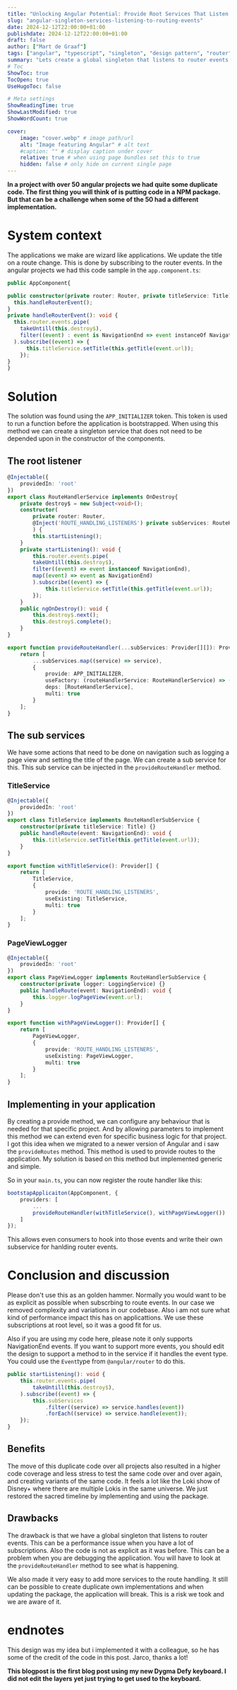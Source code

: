 ```yaml
---
title: "Unlocking Angular Potential: Provide Root Services That Listen to Routing Events"
slug: "angular-singleton-services-listening-to-routing-events"
date: 2024-12-12T22:00:00+01:00
publishdate: 2024-12-12T22:00:00+01:00
draft: false
author: ["Mart de Graaf"]
tags: ["angular", "typescript", "singleton", "design pattern", "router", "npm"]
summary: "Lets create a global singleton that listens to router events in Angular. Is it a good idea? Let's find out."
# Toc
ShowToc: true
TocOpen: true
UseHugoToc: false

# Meta settings
ShowReadingTime: true
ShowLastModified: true
ShowWordCount: true

cover:
    image: "cover.webp" # image path/url
    alt: "Image featuring Angular" # alt text
    #caption: "" # display caption under cover
    relative: true # when using page bundles set this to true
    hidden: false # only hide on current single page
---
```


__In a project with over 50 angular projects we had quite some duplicate code. The first thing you will think of is putting code in a NPM package. But that can be a challenge when some of the 50 had a different implementation.__

# System context

The applications we make are wizard like applications. We update the title on a route change. This is done by subscribing to the router events.
In the angular projects we had this code sample in the `app.component.ts`:

```ts {linenos=table}
public AppComponent{

public constructor(private router: Router, private titleService: Title) {
  this.handleRouterEvent();
}
private handleRouterEvent(): void {
  this.router.events.pipe(
    takeUntill(this.destroy$),
    filter((event) : event is NavigationEnd => event instanceOf NavigationEnd)
  ).subscribe((event) => {
      this.titleService.setTitle(this.getTitle(event.url));
    });
}
}
```

# Solution

The solution was found using the `APP_INITIALIZER` token. This token is used to run a function before the application is bootstrapped. When using this method we can create a singleton service that does not need to be depended upon in the constructor of the components.

## The root listener

```ts {linenos=table}
@Injectable({
    providedIn: 'root'
})
export class RouteHandlerService implements OnDestroy{
    private destroy$ = new Subject<void>();
    constructor(
        private router: Router,
        @Inject('ROUTE_HANDLING_LISTENERS') private subServices: RouteHandlerSubService[]
        ) {
        this.startListening();
    }
    private startListening(): void {
        this.router.events.pipe(
        takeUntill(this.destroy$),
        filter((event) => event instanceof NavigationEnd),
        map((event) => event as NavigationEnd)
        ).subscribe((event) => {
            this.titleService.setTitle(this.getTitle(event.url));
        });
    }
    public ngOnDestroy(): void {
        this.destroy$.next();
        this.destroy$.complete();
    }
}

export function provideRouteHandler(...subServices: Provider[][]): Provider[] {
    return [
        ...subServices.map((service) => service),
        {
            provide: APP_INITIALIZER,
            useFactory: (routeHandlerService: RouteHandlerService) => () => routeHandlerService,
            deps: [RouteHandlerService],
            multi: true
        }
    ];
}
```

## The sub services

We have some actions that need to be done on navigation such as logging a page view and setting the title of the page. We can create a sub service for this. This sub service can be injected in the `provideRouteHandler` method.

### TitleService

```ts {linenos=table}
@Injectable({
    providedIn: 'root'
})
export class TitleService implements RouteHandlerSubService {
    constructor(private titleService: Title) {}
    public handleRoute(event: NavigationEnd): void {
        this.titleService.setTitle(this.getTitle(event.url));
    }
}

export function withTitleService(): Provider[] {
    return [
        TitleService,
        {
            provide: 'ROUTE_HANDLING_LISTENERS',
            useExisting: TitleService,
            multi: true
        }
    ];
}
```

### PageViewLogger

```ts {linenos=table}
@Injectable({
    providedIn: 'root'
})
export class PageViewLogger implements RouteHandlerSubService {
    constructor(private logger: LoggingService) {}
    public handleRoute(event: NavigationEnd): void {
        this.logger.logPageView(event.url);
    }
}

export function withPageViewLogger(): Provider[] {
    return [
        PageViewLogger,
        {
            provide: 'ROUTE_HANDLING_LISTENERS',
            useExisting: PageViewLogger,
            multi: true
        }
    ];
}
```

## Implementing in your application

By creating a provide method, we can configure any behaviour that is needed for that specific project. And by allowing parameters to implement this method we can extend even for specific business logic for that project. I got this idea when we migrated to a newer version of Angular and i saw the `provideRoutes` method. This method is used to provide routes to the application. My solution is based on this method but implemented generic and simple.

So in your `main.ts`, you can now register the route handler like this:

```ts {linenos=table}
bootstapApplicaiton(AppComponent, {
    providers: [
        ...
        provideRouteHandler(withTitleService(), withPageViewLogger())
    ]
});
```

This allows even consumers to hook into those events and write their own subservice for hanlding router events.

# Conclusion and discussion

Please don't use this as an golden hammer. Normally you would want to be as explicit as possible when subscrbing to route events. In our case we removed complexity and variations in our codebase. Also i am not sure what kind of performance impact this has on applicattions. We use these subscriptions at root level, so it was a good fit for us.

Also if you are using my code here, please note it only supports NavigationEnd events. If you want to support more events, you should edit the design to support a method to in the service if it handles the event type. You could use the `Event`type from `@angular/router` to do this. 

```ts
public startListening(): void {
    this.router.events.pipe(
        takeUntill(this.destroy$),
    ).subscribe((event) => {
        this.subServices
            .filter((service) => service.handles(event))
            .forEach((service) => service.handle(event));
    });
}
```

## Benefits

The move of this duplicate code over all projects also resulted in a higher code coverage and less stress to test the same code over and over again, and creating variants of the same code. It feels a lot like the Loki show of Disney+ where there are multiple Lokis in the same universe. We just restored the sacred timeline by implementing and using the package.

## Drawbacks

The drawback is that we have a global singleton that listens to router events. This can be a performance issue when you have a lot of subscriptions. Also the code is not as explicit as it was before. This can be a problem when you are debugging the application. You will have to look at the `provideRouteHandler` method to see what is happening.

We also made it very easy to add more services to the route handling. It still can be possible to create duplicate own implementations and when updating the package, the application will break. This is a risk we took and we are aware of it.

# endnotes

This design was my idea but i implemented it with a colleague, so he has some of the credit of the code in this post. Jarco, thanks a lot!

__This blogpost is the first blog post using my new Dygma Defy keyboard. I did not edit the layers yet just trying to get used to the keyboard.__

